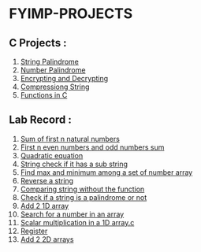 # FYIMP-PROJECTS
## C Projects : 
1. [String Palindrome](/CProgramming/StringPalindrome.c)
2. [Number Palindrome](/CProgramming/NumberPalindrome.c)
3. [Encrypting and Decrypting](/CProgramming/Crypt.c)
4. [Compressiong String](/CProgramming/Compressing.c)
5. [Functions in C](/CProgramming/function.md)

## Lab Record :
 1. [Sum of first n natural numbers](/LabRecord/01.sum%20of%20first%20n%20natural%20numbers.c) <br>
 2. [First n even numbers and odd numbers sum](/LabRecord/02.%20first%20n%20even%20numbers%20and%20odd%20numbers%20sum.c)<br>
 3. [Quadratic equation](LabRecord/03.quadratic%20equation.c)<br>
 4. [String check if it has a sub string](/LabRecord/04.string%20check%20if%20it%20has%20a%20sub%20string.c)<br>
 5. [Find max and minimum among a set of number array ](/LabRecord/05.find%20max%20and%20minimum%20among%20a%20set%20of%20number%20array%20.c)<br>
 6. [Reverse a string](/LabRecord/06.reverse%20a%20string%20.c)<br>
 7. [Comparing string without the function](/LabRecord/07.comparing%20string%20without%20the%20function.c)<br>
 8. [Check if a string is a palindrome or not](/LabRecord/08.check%20if%20a%20string%20is%20a%20palindrome%20or%20not.c)<br>
 9. [Add 2 1D array](/LabRecord/09.add%202%201D%20array.c)<br>
 10. [Search for a number in an array](/LabRecord/10.%20search%20for%20a%20number%20in%20an%20array.c)<br>
 11. [Scalar multiplication in a 1D array.c](/LabRecord/11.%20scalar%20multiplication%20in%20a%201D%20array.c)<br>
 12. [Register](/LabRecord/12.%20register.c)<br>
 13. [Add 2 2D arrays](/LabRecord/13.%20add%202%202D%20arrays.c)<br>

